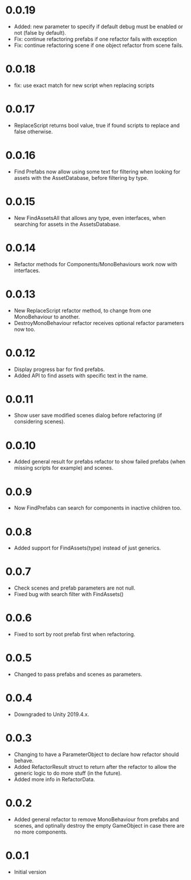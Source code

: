 # 0.0.19

* Added: new parameter to specify if default debug must be enabled or not (false by default).
* Fix: continue refactoring prefabs if one refactor fails with exception
* Fix: continue refactoring scene if one object refactor from scene fails.

# 0.0.18

* fix: use exact match for new script when replacing scripts

# 0.0.17

* ReplaceScript returns bool value, true if found scripts to replace and false otherwise.

# 0.0.16

* Find Prefabs now allow using some text for filtering when looking for assets with the AssetDatabase, before filtering by type.

# 0.0.15

* New FindAssetsAll that allows any type, even interfaces, when searching for assets in the AssetsDatabase.

# 0.0.14

* Refactor methods for Components/MonoBehaviours work now with interfaces.

# 0.0.13

* New ReplaceScript refactor method, to change from one MonoBehaviour to another.
* DestroyMonoBehaviour refactor receives optional refactor parameters now too.

# 0.0.12

* Display progress bar for find prefabs.
* Added API to find assets with specific text in the name.

# 0.0.11

* Show user save modified scenes dialog before refactoring (if considering scenes).

# 0.0.10

* Added general result for prefabs refactor to show failed prefabs (when missing scripts for example) and scenes.

# 0.0.9

* Now FindPrefabs<T> can search for components in inactive children too.

# 0.0.8

* Added support for FindAssets(type) instead of just generics.

# 0.0.7

* Check scenes and prefab parameters are not null.
* Fixed bug with search filter with FindAssets() 

# 0.0.6

* Fixed to sort by root prefab first when refactoring.

# 0.0.5

* Changed to pass prefabs and scenes as parameters.

# 0.0.4 

* Downgraded to Unity 2019.4.x.

# 0.0.3

* Changing to have a ParameterObject to declare how refactor should behave.
* Added RefactorResult struct to return after the refactor to allow the generic logic to do more stuff (in the future).
* Added more info in RefactorData.

# 0.0.2

* Added general refactor to remove MonoBehaviour from prefabs and scenes, and optinally destroy the empty GameObject in case there are no more components.

# 0.0.1 

* Initial version